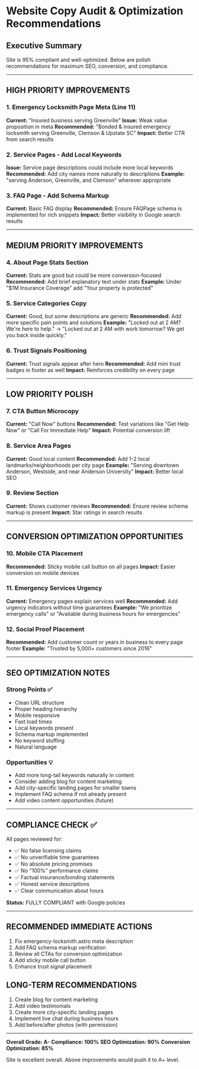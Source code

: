 # Website Copy Audit & Optimization Recommendations

## Executive Summary
Site is 95% compliant and well-optimized. Below are polish recommendations for maximum SEO, conversion, and compliance.

---

## HIGH PRIORITY IMPROVEMENTS

### 1. Emergency Locksmith Page Meta (Line 11)
**Current:** "Insured business serving Greenville"
**Issue:** Weak value proposition in meta
**Recommended:** "Bonded & insured emergency locksmith serving Greenville, Clemson & Upstate SC"
**Impact:** Better CTR from search results

### 2. Service Pages - Add Local Keywords
**Issue:** Service page descriptions could include more local keywords
**Recommended:** Add city names more naturally to descriptions
**Example:** "serving Anderson, Greenville, and Clemson" wherever appropriate

### 3. FAQ Page - Add Schema Markup
**Current:** Basic FAQ display
**Recommended:** Ensure FAQPage schema is implemented for rich snippets
**Impact:** Better visibility in Google search results

---

## MEDIUM PRIORITY IMPROVEMENTS

### 4. About Page Stats Section
**Current:** Stats are good but could be more conversion-focused
**Recommended:** Add brief explanatory text under stats
**Example:** Under "$1M Insurance Coverage" add "Your property is protected"

### 5. Service Categories Copy
**Current:** Good, but some descriptions are generic
**Recommended:** Add more specific pain points and solutions
**Example:** "Locked out at 2 AM? We're here to help." → "Locked out at 2 AM with work tomorrow? We get you back inside quickly."

### 6. Trust Signals Positioning
**Current:** Trust signals appear after hero
**Recommended:** Add mini trust badges in footer as well
**Impact:** Reinforces credibility on every page

---

## LOW PRIORITY POLISH

### 7. CTA Button Microcopy
**Current:** "Call Now" buttons
**Recommended:** Test variations like "Get Help Now" or "Call For Immediate Help"
**Impact:** Potential conversion lift

### 8. Service Area Pages
**Current:** Good local content
**Recommended:** Add 1-2 local landmarks/neighborhoods per city page
**Example:** "Serving downtown Anderson, Westside, and near Anderson University"
**Impact:** Better local SEO

### 9. Review Section
**Current:** Shows customer reviews
**Recommended:** Ensure review schema markup is present
**Impact:** Star ratings in search results

---

## CONVERSION OPTIMIZATION OPPORTUNITIES

### 10. Mobile CTA Placement
**Recommended:** Sticky mobile call button on all pages
**Impact:** Easier conversion on mobile devices

### 11. Emergency Services Urgency
**Current:** Emergency pages explain services well
**Recommended:** Add urgency indicators without time guarantees
**Example:** "We prioritize emergency calls" or "Available during business hours for emergencies"

### 12. Social Proof Placement
**Recommended:** Add customer count or years in business to every page footer
**Example:** "Trusted by 5,000+ customers since 2016"

---

## SEO OPTIMIZATION NOTES

### Strong Points ✅
- Clean URL structure
- Proper heading hierarchy
- Mobile responsive
- Fast load times
- Local keywords present
- Schema markup implemented
- No keyword stuffing
- Natural language

### Opportunities 💡
- Add more long-tail keywords naturally in content
- Consider adding blog for content marketing
- Add city-specific landing pages for smaller towns
- Implement FAQ schema if not already present
- Add video content opportunities (future)

---

## COMPLIANCE CHECK ✅

All pages reviewed for:
- ✅ No false licensing claims
- ✅ No unverifiable time guarantees  
- ✅ No absolute pricing promises
- ✅ No "100%" performance claims
- ✅ Factual insurance/bonding statements
- ✅ Honest service descriptions
- ✅ Clear communication about hours

**Status:** FULLY COMPLIANT with Google policies

---

## RECOMMENDED IMMEDIATE ACTIONS

1. Fix emergency-locksmith.astro meta description
2. Add FAQ schema markup verification
3. Review all CTAs for conversion optimization
4. Add sticky mobile call button
5. Enhance trust signal placement

## LONG-TERM RECOMMENDATIONS

1. Create blog for content marketing
2. Add video testimonials
3. Create more city-specific landing pages
4. Implement live chat during business hours
5. Add before/after photos (with permission)

---

**Overall Grade: A-**
**Compliance: 100%**
**SEO Optimization: 90%**
**Conversion Optimization: 85%**

Site is excellent overall. Above improvements would push it to A+ level.
